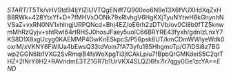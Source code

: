 $START$/T5Tk/vHVStd94IjYIZiUVTQgENiff7Q900eo6N9e13X6fVUXHdXqZxHB8RWk+428YtxYf+D+7fMHVxOONk79xRlvhgV6HgKXjTyuNYtwH8kGhynhNVSaZ+vxRN0NV1xhIngjURPQNcd+Bhj4EZ/oE6rh2zDTVb/ov0Ci8b0fTZ5knwmMhRzQyjv+shtRwI64rtRHSJ0hosJFaey5uoIC66BRYRE43fyxh/gdnIzLnxY7KS8D1X8xgUcyg0KAEMMP4DwKnESkpcS/P56psk6UT/kmCDmWWlyeWdk0oxrM/xVKNY6FWiUa4bEwsQ33tdVom7fA73yfu185HhgmoTp/O7iDSi8z7BGwp2GGN6Ib1VXG2SvRmqiB4fsWoXpgTi3jtCAkLpiu7fBpbQrGMKdeiS5C2qrTHZ+2INrY9H2+RAVndmE3TZ1GR7b1UrVKX4SLQZl6fx7lr7qgy0Ge1zcYA==$END$